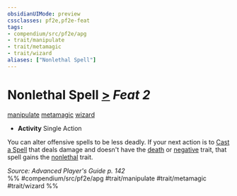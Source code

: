 ```yaml
---
obsidianUIMode: preview
cssclasses: pf2e,pf2e-feat
tags:
- compendium/src/pf2e/apg
- trait/manipulate
- trait/metamagic
- trait/wizard
aliases: ["Nonlethal Spell"]
---
```

# Nonlethal Spell  [>](rules/core-rulebook/chapter-9-playing-the-game.md#Actions "Single Action") *Feat 2*  
[manipulate](rules/traits/manipulate.md "Manipulate General Trait")  [metamagic](rules/traits/metamagic.md "Metamagic General Trait")  [wizard](rules/traits/wizard.md "Wizard Class Trait")  

- **Activity** Single Action

You can alter offensive spells to be less deadly. If your next action is to [Cast a Spell](rules/actions/cast-a-spell.md) that deals damage and doesn't have the [death](rules/traits/death.md "Death Effect Trait") or [negative](rules/traits/negative.md "Negative Energy & Element Trait") trait, that spell gains the [nonlethal](rules/traits/nonlethal.md "Nonlethal Weapon Trait") trait.

*Source: Advanced Player's Guide p. 142*  
%% #compendium/src/pf2e/apg #trait/manipulate #trait/metamagic #trait/wizard %%